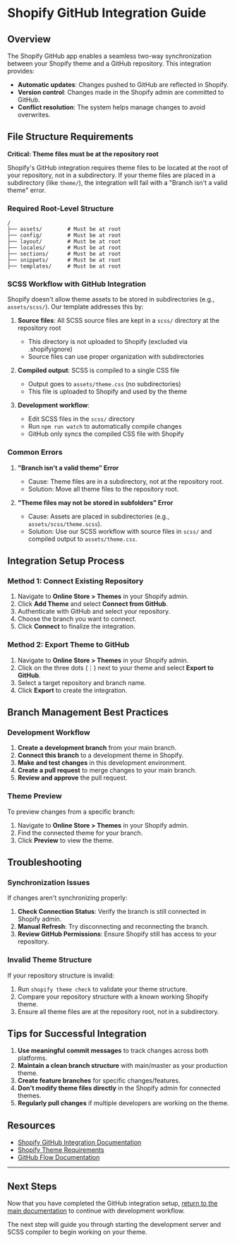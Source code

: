 # Shopify GitHub Integration Guide

## Overview

The Shopify GitHub app enables a seamless two-way synchronization between your Shopify theme and a GitHub repository. This integration provides:

- **Automatic updates**: Changes pushed to GitHub are reflected in Shopify.
- **Version control**: Changes made in the Shopify admin are committed to GitHub.
- **Conflict resolution**: The system helps manage changes to avoid overwrites.

## File Structure Requirements

**Critical: Theme files must be at the repository root**

Shopify's GitHub integration requires theme files to be located at the root of your repository, not in a subdirectory. If your theme files are placed in a subdirectory (like `theme/`), the integration will fail with a "Branch isn't a valid theme" error.

### Required Root-Level Structure

```
/
├── assets/        # Must be at root
├── config/        # Must be at root
├── layout/        # Must be at root
├── locales/       # Must be at root
├── sections/      # Must be at root
├── snippets/      # Must be at root
├── templates/     # Must be at root
```

### SCSS Workflow with GitHub Integration

Shopify doesn't allow theme assets to be stored in subdirectories (e.g., `assets/scss/`). Our template addresses this by:

1. **Source files**: All SCSS source files are kept in a `scss/` directory at the repository root
   - This directory is not uploaded to Shopify (excluded via .shopifyignore)
   - Source files can use proper organization with subdirectories
   
2. **Compiled output**: SCSS is compiled to a single CSS file
   - Output goes to `assets/theme.css` (no subdirectories)
   - This file is uploaded to Shopify and used by the theme
   
3. **Development workflow**:
   - Edit SCSS files in the `scss/` directory
   - Run `npm run watch` to automatically compile changes
   - GitHub only syncs the compiled CSS file with Shopify

### Common Errors

1. **"Branch isn't a valid theme" Error**
   - Cause: Theme files are in a subdirectory, not at the repository root.
   - Solution: Move all theme files to the repository root.

2. **"Theme files may not be stored in subfolders" Error**
   - Cause: Assets are placed in subdirectories (e.g., `assets/scss/theme.scss`).
   - Solution: Use our SCSS workflow with source files in `scss/` and compiled output to `assets/theme.css`.

## Integration Setup Process

### Method 1: Connect Existing Repository

1. Navigate to **Online Store > Themes** in your Shopify admin.
2. Click **Add Theme** and select **Connect from GitHub**.
3. Authenticate with GitHub and select your repository.
4. Choose the branch you want to connect.
5. Click **Connect** to finalize the integration.

### Method 2: Export Theme to GitHub

1. Navigate to **Online Store > Themes** in your Shopify admin.
2. Click on the three dots (⋮) next to your theme and select **Export to GitHub**.
3. Select a target repository and branch name.
4. Click **Export** to create the integration.

## Branch Management Best Practices

### Development Workflow

1. **Create a development branch** from your main branch.
2. **Connect this branch** to a development theme in Shopify.
3. **Make and test changes** in this development environment.
4. **Create a pull request** to merge changes to your main branch.
5. **Review and approve** the pull request.

### Theme Preview

To preview changes from a specific branch:
1. Navigate to **Online Store > Themes** in your Shopify admin.
2. Find the connected theme for your branch.
3. Click **Preview** to view the theme.

## Troubleshooting

### Synchronization Issues

If changes aren't synchronizing properly:

1. **Check Connection Status**: Verify the branch is still connected in Shopify admin.
2. **Manual Refresh**: Try disconnecting and reconnecting the branch.
3. **Review GitHub Permissions**: Ensure Shopify still has access to your repository.

### Invalid Theme Structure

If your repository structure is invalid:

1. Run `shopify theme check` to validate your theme structure.
2. Compare your repository structure with a known working Shopify theme.
3. Ensure all theme files are at the repository root, not in a subdirectory.

## Tips for Successful Integration

1. **Use meaningful commit messages** to track changes across both platforms.
2. **Maintain a clean branch structure** with main/master as your production theme.
3. **Create feature branches** for specific changes/features.
4. **Don't modify theme files directly** in the Shopify admin for connected themes.
5. **Regularly pull changes** if multiple developers are working on the theme.

## Resources

- [Shopify GitHub Integration Documentation](https://shopify.dev/docs/themes/github)
- [Shopify Theme Requirements](https://shopify.dev/docs/themes/architecture)
- [GitHub Flow Documentation](https://docs.github.com/en/get-started/quickstart/github-flow)

---

## Next Steps

Now that you have completed the GitHub integration setup, [return to the main documentation](../README.md#quick-start) to continue with development workflow.

The next step will guide you through starting the development server and SCSS compiler to begin working on your theme.
